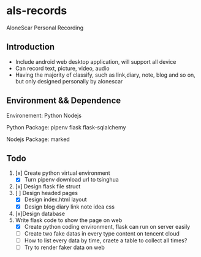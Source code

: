 # als-records

AloneScar Personal Recording

## Introduction

* Include android web desktop application, will support all device
* Can record text, picture, video, audio
* Having the majority of classify, such as link,diary, note, blog and so on, but only designed personally by alonescar

## Environment && Dependence

Environement: Python Nodejs

Python Package: pipenv flask flask-sqlalchemy

Nodejs Package: marked

## Todo

1. [x] Create python virtual environment
    * [x] Turn pipenv download url to tsinghua
2. [x] Design flask file struct
3. [ ] Design headed pages
    * [x] Design index.html layout
    * [x] Design blog diary link note idea css
4. [x]Design database
5. Write flask code to show the page on web
    * [x] Create python coding environment, flask can run on server easily
    * [ ] Create two fake datas in every type content on tencent cloud
    * [ ] How to list every data by time, craete a table to collect all times?
    * [ ] Try to render faker data on web
